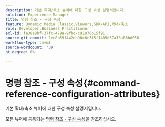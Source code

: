 ```yaml
---
description: 기본 확대/축소 뷰어에 대한 구성 속성 설명서입니다.
solution: Experience Manager
title: 명령 참조 - 구성 속성
feature: Dynamic Media Classic,Viewers,SDK/API,확대/축소
role: Developer,Business Practitioner
exl-id: fa38a9bf-37fc-479a-9fbc-c91076b15f91
source-git-commit: 1ec8b59f442eb96c6c3f5f1405d57a38a86bd056
workflow-type: tm+mt
source-wordcount: '39'
ht-degree: 0%

---
```


# 명령 참조 - 구성 속성{#command-reference-configuration-attributes}

기본 확대/축소 뷰어에 대한 구성 속성 설명서입니다.

<!--<a id="section_F52FF0F139604447A870ABE6E1C03444"></a>-->

모든 뷰어에 공통되는 [명령 참조 - 구성 속성](../../../r-html5-viewer-20-cmdref-configattrib/r-html5-viewer-20-cmdref-configattrib.md#concept-850e0f2c49b949deb7cfbfd330d329bd)을 참조하십시오.
